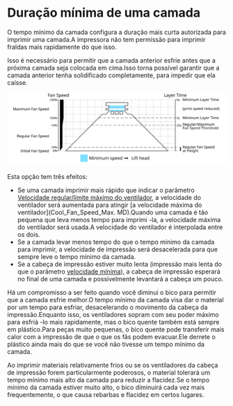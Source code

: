 Duração mínima de uma camada
====
O tempo mínimo da camada configura a duração mais curta autorizada para imprimir uma camada.A impressora não tem permissão para imprimir fraldas mais rapidamente do que isso.

Isso é necessário para permitir que a camada anterior esfrie antes que a próxima camada seja colocada em cima.Isso torna possível garantir que a camada anterior tenha solidificado completamente, para impedir que ela caísse.

![Que velocidade de ventilação é usada](../images/cool_fan_speed.svg)

Esta opção tem três efeitos:
* Se uma camada imprimir mais rápido que indicar o parâmetro [Velocidade regular/limite máximo do ventilador](Cool_min_Layer_Time_Fan_Speed_Max.MD), a velocidade do ventilador será aumentada para atingir [a velocidade máxima do ventilador](Cool_Fan_Speed_Max. MD).Quando uma camada é tão pequena que leva menos tempo para imprimi -la, a velocidade máxima do ventilador será usada.A velocidade do ventilador é interpolada entre os dois.
* Se a camada levar menos tempo do que o tempo mínimo da camada para imprimir, a velocidade de impressão será desacelerada para que sempre leve o tempo mínimo da camada.
* Se a cabeça de impressão estiver muito lenta (impressão mais lenta do que o parâmetro [velocidade mínima](cool_min_speed.md)), a cabeça de impressão esperará no final de uma camada e possivelmente levantará a cabeça um pouco.

Há um compromisso a ser feito quando você diminui o bico para permitir que a camada esfrie melhor.O tempo mínimo da camada visa dar o material por um tempo para esfriar, desacelerando o movimento da cabeça da impressão.Enquanto isso, os ventiladores sopram com seu poder máximo para esfriá -lo mais rapidamente, mas o bico quente também está sempre em plástico.Para peças muito pequenas, o bico quente pode transferir mais calor com a impressão de que o que os fãs podem evacuar.Ele derrete o plástico ainda mais do que se você não tivesse um tempo mínimo da camada.

Ao imprimir materiais relativamente frios ou se os ventiladores da cabeça de impressão forem particularmente poderosos, o material tolerará um tempo mínimo mais alto da camada para reduzir a flacidez.Se o tempo mínimo da camada estiver muito alto, o bico diminuirá cada vez mais frequentemente, o que causa rebarbas e flacidez em certos lugares.